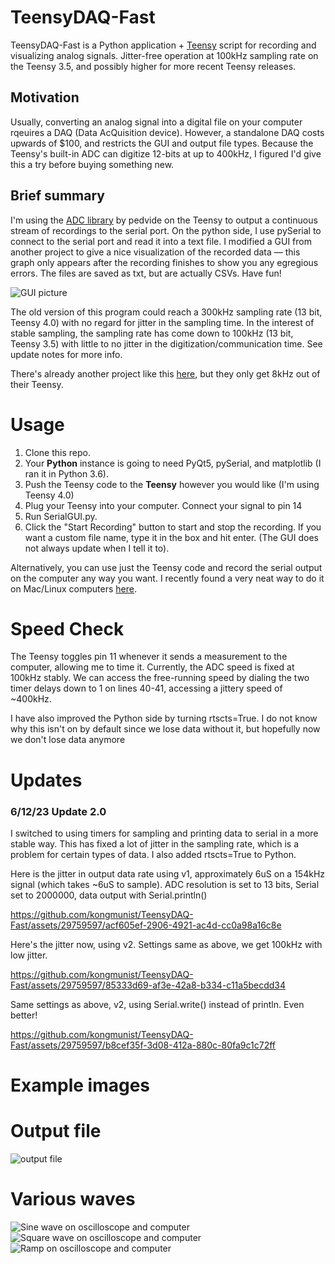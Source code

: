 # TeensyDAQ-Fast
TeensyDAQ-Fast is a Python application + [Teensy](https://www.pjrc.com/store/teensy40.html) script for recording and visualizing analog signals. Jitter-free operation at 100kHz sampling rate on the Teensy 3.5, and possibly higher for more recent Teensy releases. 

## Motivation
Usually, converting an analog signal into a digital file on your computer rqeuires a DAQ (Data AcQuisition device). However, a standalone DAQ costs upwards of $100, and restricts the GUI and output file types. Because the Teensy's built-in ADC can digitize 12-bits at up to 400kHz, I figured I'd give this a try before buying something new. 

## Brief summary
I'm using the [ADC library](https://github.com/pedvide/ADC) by pedvide on the Teensy to output a continuous stream of recordings to the serial port. On the python side, I use pySerial to connect to the serial port and read it into a text file. I modified a GUI from another project to give a nice visualization of the recorded data — this graph only appears after the recording finishes to show you any egregious errors. The files are saved as txt, but are actually CSVs. Have fun!

![GUI picture](https://github.com/kongmunist/TeensyDAQ-Fast/blob/master/ims/GUI.png)

The old version of this program could reach a 300kHz sampling rate (13 bit, Teensy 4.0) with no regard for jitter in the sampling time. In the interest of stable sampling, the sampling rate has come down to 100kHz (13 bit, Teensy 3.5) with little to no jitter in the digitization/communication time. See update notes for more info.

There's already another project like this [here](https://github.com/JorenSix/TeensyDAQ), but they only get 8kHz out of their Teensy. 


 # Usage
1. Clone this repo. 
2. Your <b>Python</b> instance is going to need PyQt5, pySerial, and matplotlib (I ran it in Python 3.6). 
3. Push the Teensy code to the <b>Teensy</b> however you would like (I'm using Teensy 4.0)
4. Plug your Teensy into your computer. Connect your signal to pin 14
5. Run SerialGUI.py. 
6. Click the "Start Recording" button to start and stop the recording. If you want a custom file name, type it in the box and hit enter. (The GUI does not always update when I tell it to).
 
Alternatively, you can use just the Teensy code and record the serial output on the computer any way you want. I recently found a very neat way to do it on Mac/Linux computers [here](https://medium.com/@kongmunist/serial-logging-in-processing-using-shell-commands-183ea8be6791).

 # Speed Check
The Teensy toggles pin 11 whenever it sends a measurement to the computer, allowing me to time it. Currently, the ADC speed is fixed at 100kHz stably. We can access the free-running speed by dialing the two timer delays down to 1 on lines 40-41, accessing a jittery speed of ~400kHz. 

I have also improved the Python side by turning rtscts=True. I do not know why this isn't on by default since we lose data without it, but hopefully now we don't lose data anymore

# Updates
### 6/12/23 Update 2.0
I switched to using timers for sampling and printing data to serial in a more stable way. This has fixed a lot of jitter in the sampling rate, which is a problem for certain types of data. I also added rtscts=True to Python. 

Here is the jitter in output data rate using v1, approximately 6uS on a 154kHz signal (which takes ~6uS to sample). ADC resolution is set to 13 bits, Serial set to 2000000, data output with Serial.println()

https://github.com/kongmunist/TeensyDAQ-Fast/assets/29759597/acf605ef-2906-4921-ac4d-cc0a98a16c8e

Here's the jitter now, using v2. Settings same as above, we get 100kHz with low jitter.

https://github.com/kongmunist/TeensyDAQ-Fast/assets/29759597/85333d69-af3e-42a8-b334-c11a5becdd34

Same settings as above, v2, using Serial.write() instead of println. Even better!

https://github.com/kongmunist/TeensyDAQ-Fast/assets/29759597/b8cef35f-3d08-412a-880c-80fa9c1c72ff

# Example images
# Output file
![output file](https://github.com/kongmunist/TeensyDAQ-Fast/blob/master/ims/recordingExample.png)

# Various waves
![Sine wave on oscilloscope and computer](https://github.com/kongmunist/TeensyDAQ-Fast/blob/master/ims/Sine.JPG)
![Square wave on oscilloscope and computer](https://github.com/kongmunist/TeensyDAQ-Fast/blob/master/ims/Square.JPG)
![Ramp on oscilloscope and computer](https://github.com/kongmunist/TeensyDAQ-Fast/blob/master/ims/Ramp.JPG)
